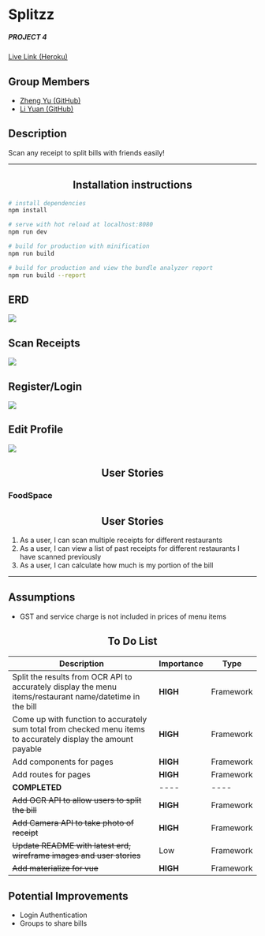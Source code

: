 # Splitzz
##### PROJECT 4

 [Live Link (Heroku)](https://splitz.herokuapp.com/)

## Group Members
* [Zheng Yu (GitHub)](https://github.com/koozy0)
* [Li Yuan (GitHub)](https://github.com/liyuan23)

## Description
Scan any receipt to split bills with friends easily!
_____
## <center>Installation instructions

``` bash
# install dependencies
npm install

# serve with hot reload at localhost:8080
npm run dev

# build for production with minification
npm run build

# build for production and view the bundle analyzer report
npm run build --report
```

## ERD
![](app/assets/images/readme/ERD.png)

## Scan Receipts
![](app/assets/images/readme/wireframe1.jpg)

## Register/Login
![](app/assets/images/readme/wireframe2.jpg)

## Edit Profile
![](app/assets/images/readme/wireframe3.jpg)

## <center>User Stories

### FoodSpace

## <center> User Stories

1. As a user, I can scan multiple receipts for different restaurants
2. As a user, I can view a list of past receipts for different restaurants I have scanned previously
3. As a user, I can calculate how much is my portion of the bill
___

## Assumptions
* GST and service charge is not included in prices of menu items

## <center> To Do List
Description    | Importance | Type
-------- | --- | ---  
Split the results from OCR API to accurately display the menu items/restaurant name/datetime in the bill | **HIGH** | Framework
Come up with function to accurately sum total from checked menu items to accurately display the amount payable | **HIGH** | Framework
Add components for pages | **HIGH** | Framework
Add routes for pages | **HIGH** | Framework
**COMPLETED** | ---- | ----
~~Add OCR API to allow users to split the bill~~ | **HIGH** | Framework
~~Add Camera API to take photo of receipt~~ | **HIGH** | Framework
~~Update README with latest erd, wireframe images and user stories~~ | Low | Framework
~~Add materialize for vue~~ | **HIGH** | Framework


## Potential Improvements
* Login Authentication
* Groups to share bills
